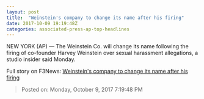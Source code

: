 ```yaml
---
layout: post
title:  "Weinstein's company to change its name after his firing"
date: 2017-10-09 19:19:48Z
categories: associated-press-ap-top-headlines
---
```


NEW YORK (AP) — The Weinstein Co. will change its name following the firing of co-founder Harvey Weinstein over sexual harassment allegations, a studio insider said Monday.


Full story on F3News: [Weinstein's company to change its name after his firing](http://www.f3nws.com/n/2ajzrC)

> Posted on: Monday, October 9, 2017 7:19:48 PM
